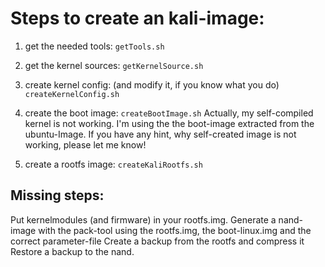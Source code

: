Steps to create an kali-image:
==============================

1. get the needed tools: 
   `getTools.sh`

2. get the kernel sources:
   `getKernelSource.sh`

3. create kernel config: (and modify it, if you know what you do)
   `createKernelConfig.sh`

4. create the boot image:
   `createBootImage.sh`
   Actually, my self-compiled kernel is not working. I'm using the the boot-image extracted from the
   ubuntu-Image. If you have any hint, why self-created image is not working, please let me know!

4. create a rootfs image:
   `createKaliRootfs.sh`

Missing steps:
--------------

Put kernelmodules (and firmware) in your rootfs.img.
Generate a nand-image with the pack-tool using the rootfs.img, the boot-linux.img and the correct parameter-file
Create a backup from the rootfs and compress it
Restore a backup to the nand.
